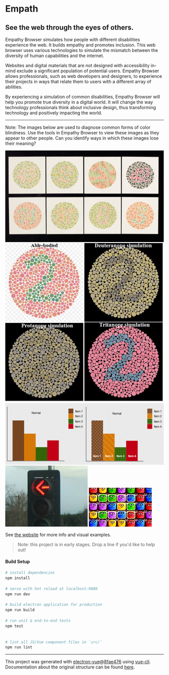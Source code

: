 # Empath

## See the web through the eyes of others.

Empathy Browser simulates how people with different disabilities experience the web. It builds empathy and promotes inclusion. This web browser uses various technologies to simulate the mismatch between the diversity of human capabilities and the internet.

Websites and digital materials that are not designed with accessibility in-mind exclude a significant population of potential users. Empathy Browser allows professionals, such as web developers and designers, to experience their projects in ways that relate them to users with a different array of abilities.

By experiencing a simulation of common disabilities, Empathy Browser will help you promote true diversity in a digital world. It will change the way technology professionals think about inclusive design, thus transforming technology and positively impacting the world.

---

Note: The images below are used to diagnose common forms of color blindness. Use the tools in Empathy Browser to view these images as they appear to other people. Can you identify ways in which these images lose their meaning?

![Images for experiencing color blindness](./static/assets/ishihara_3.jpg)
![Images for experiencing color blindness](./static/assets/ishihara_5.jpg)
![A chart using visual language that relies on color and a chart that does not rely exclusively on color](./static/assets/colorblindchart.png)
![A traffic light](./static/assets/trafficlight.jpeg)
![A video game that relies on color](./static/assets/matchinggame.jpg)

See [the website](https://13protons.github.io/empath/) for more info and visual examples.

> Note: this project is in early stages. Drop a line if you'd like to help out!

#### Build Setup

``` bash
# install dependencies
npm install

# serve with hot reload at localhost:9080
npm run dev

# build electron application for production
npm run build

# run unit & end-to-end tests
npm test


# lint all JS/Vue component files in `src/`
npm run lint

```

---

This project was generated with [electron-vue](https://github.com/SimulatedGREG/electron-vue)@[8fae476](https://github.com/SimulatedGREG/electron-vue/tree/8fae4763e9d225d3691b627e83b9e09b56f6c935) using [vue-cli](https://github.com/vuejs/vue-cli). Documentation about the original structure can be found [here](https://simulatedgreg.gitbooks.io/electron-vue/content/index.html).
